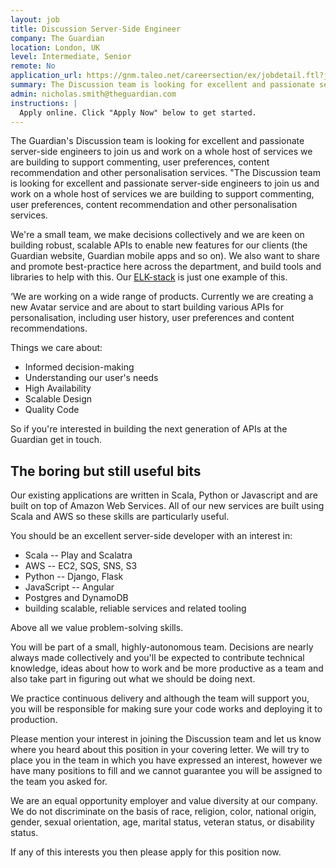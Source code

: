 ```yaml
---
layout: job
title: Discussion Server-Side Engineer
company: The Guardian
location: London, UK
level: Intermediate, Senior
remote: No
application_url: https://gnm.taleo.net/careersection/ex/jobdetail.ftl?job=KIN00002J&src=DevelopersSite
summary: The Discussion team is looking for excellent and passionate server-side engineers to join us and work on a whole host of services we are building to support commenting, user preferences, content recommendation and other personalisation services.
admin: nicholas.smith@theguardian.com
instructions: |
  Apply online. Click "Apply Now" below to get started.
---
```


<!-- break -->

The Guardian's Discussion team is looking for excellent and passionate server-side engineers to join us and work on a whole host of services we are building to support commenting, user preferences, content recommendation and other personalisation services.	"The Discussion team is looking for excellent and passionate server-side engineers to join us and work on a whole host of services we are building to support commenting, user preferences, content recommendation and other personalisation services.

We're a small team, we make decisions collectively and we are keen on building robust, scalable APIs to enable new features for our clients (the Guardian website, Guardian mobile apps and so on). We also want to share and promote best-practice here across the department, and build tools and libraries to help with this. Our [ELK-stack](https://github.com/guardian/elk-stack/) is just one example of this.

‘We are working on a wide range of products. Currently we are creating a new Avatar service and are about to start building various APIs for personalisation, including user history, user preferences and content recommendations.

Things we care about:

- Informed decision-making
- Understanding our user's needs
- High Availability
- Scalable Design
- Quality Code

So if you're interested in building the next generation of APIs at the Guardian  get in touch.

The boring but still useful bits
---------------------------------------

Our existing applications are written in Scala, Python or Javascript and are built on top of Amazon Web Services. All of our new services are built using Scala and AWS so these skills are particularly useful.

You should be an excellent server-side developer with an interest in:

- Scala -- Play and Scalatra
- AWS  -- EC2, SQS, SNS, S3
- Python -- Django, Flask
- JavaScript -- Angular
- Postgres and DynamoDB
- building scalable, reliable services and related tooling

Above all we value problem-solving skills.

You will be part of a small, highly-autonomous team. Decisions are nearly always made collectively and you'll be expected to contribute technical knowledge, ideas about how to work and be more productive as a team and also take part in figuring out what we should be doing next.

We practice continuous delivery and although the team will support you, you will be responsible for making sure your code works and deploying it to production.

Please mention your interest in joining the Discussion team and let us know where you heard about this position in your covering letter. We will try to place you in the team in which you have expressed an interest, however we have many positions to fill and we cannot guarantee you will be assigned to the team you asked for.

We are an equal opportunity employer and value diversity at our company. We do not discriminate on the basis of race, religion, color, national origin, gender, sexual orientation, age, marital status, veteran status, or disability status.

If any of this interests you then please apply for this position now.
